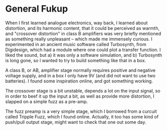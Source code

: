 # General Fukup

When I first learned analogue electronics, way back, I learned about distortion, and its harmonic content, that it could be perceived as warmth, and "crossover distortion" in class B amplifiers was very briefly mentioned as something really unpleasant – which made me immensely curious. I experimented in an ancient music software called Turbosynth, from Digidesign, which had a module where one could plot a transfer function. I liked the sound, but a) it was only a software simulation, and b) Turbosynth is long gone, so I wanted to try to build something like that in a box. 

A class B, or AB, amplifier stage normally requires positive and negative voltage supply, and in a box I only have 9V (and did not want to use two batteries). I found some inspiration online, and got something working. 

The crossover stage is a bit unstable, depends a lot on the input signal, so in order to beef it up the input a bit, as well as provide more distortion, I slapped on a simple fuzz as a pre-amp.

The fuzz preamp is a very simple stage, which I borrowed from a curcuit called Tripple Fuzz, which I found online. Actually, it too has some kind of push/pull output stage, might want to check that one out some day. 

